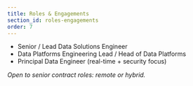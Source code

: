 ```yaml
---
title: Roles & Engagements
section_id: roles-engagements
order: 7
---
```


* Senior / Lead Data Solutions Engineer
* Data Platforms Engineering Lead / Head of Data Platforms
* Principal Data Engineer (real-time + security focus)

*Open to senior contract roles: remote or hybrid.*